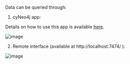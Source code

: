 Data can be queried through:

1. cyNeo4j app:

Details on how to use this app is available [here](https://github.com/cyNeo4j/cyNeo4j).

![image](https://user-images.githubusercontent.com/26277832/192292883-a50681c4-1b8f-46f3-9048-91034bd80e24.png)


2. Remote interface (available at http://localhost:7474/ ):

![image](https://user-images.githubusercontent.com/26277832/90616790-2cf69b00-e20e-11ea-82c4-11061f9421ff.png)
